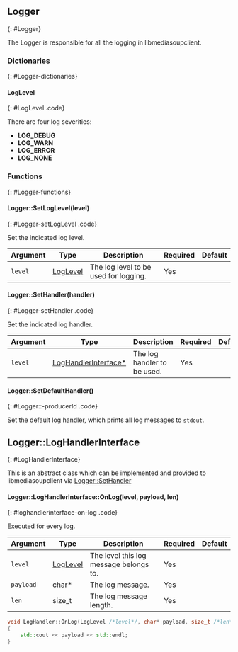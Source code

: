 ## Logger
{: #Logger}

<section markdown="1">

The Logger is responsible for all the logging in libmediasoupclient.

</section>


### Dictionaries
{: #Logger-dictionaries}

<section markdown="1">

#### LogLevel
{: #LogLevel .code}

There are four log severities:

* **LOG_DEBUG**
* **LOG_WARN**
* **LOG_ERROR**
* **LOG_NONE**


### Functions
{: #Logger-functions}

<section markdown="1">

#### Logger::SetLogLevel(level)
{: #Logger-setLogLevel .code}

Set the indicated log level.

<div markdown="1" class="table-wrapper L3">

Argument        | Type    | Description | Required | Default 
--------------- | ------- | ----------- | -------- | ----------
`level`  | [LogLevel](#LogLevel)  | The log level to be used for logging. | Yes |

</div>


#### Logger::SetHandler(handler)
{: #Logger-setHandler .code}

Set the indicated log handler.

<div markdown="1" class="table-wrapper L3">

Argument        | Type    | Description | Required | Default 
--------------- | ------- | ----------- | -------- | ----------
`level`  | [LogHandlerInterface\*](#LogHandlerInterface)  | The log handler to be used. | Yes |

</div>

#### Logger::SetDefaultHandler()
{: #Logger::-producerId .code}

Set the default log handler, which prints all log messages to `stdout`.


</section>

## Logger::LogHandlerInterface
{: #LogHandlerInterface}

This is an abstract class which can be implemented and provided to libmediasoupclient via [Logger::SetHandler](#Logger-setHandler)

<section markdown="1">

#### Logger::LogHandlerInterface::OnLog(level, payload, len)
{: #loghandlerinterface-on-log .code}

Executed for every log.

<div markdown="1" class="table-wrapper L3">

Argument        | Type    | Description | Required | Default 
--------------- | ------- | ----------- | -------- | ----------
`level`  | [LogLevel](#LogLevel)  | The level this log message belongs to. | Yes |
`payload`  | char\*  | The log message. | Yes |
`len`  | size_t  | The log message length. | Yes |

</div>

```c++
void LogHandler::OnLog(LogLevel /*level*/, char* payload, size_t /*len*/)
{
	std::cout << payload << std::endl;
}
```

</section>
